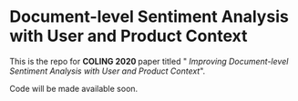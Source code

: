 # Document-level Sentiment Analysis with User and Product Context

This is the repo for <strong> COLING 2020 </strong> paper titled "<em> Improving Document-level Sentiment Analysis with User and Product Context</em>". 

Code will be made available soon.
